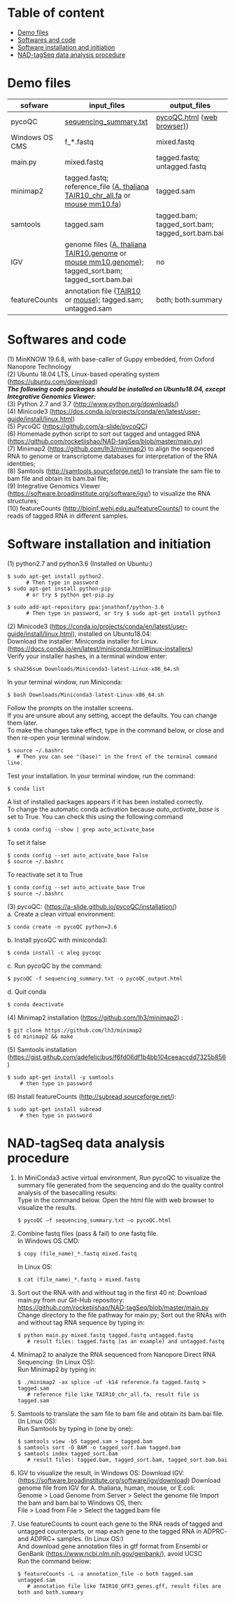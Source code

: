 # Table of content

- [Demo files](#demo-files)
- [Softwares and code](#softwares-and-code)
- [Software installation and initiation](#software-installation-and-initiation)
- [NAD-tagSeq data analysis procedure](#nad-tagseq-data-analysis-procedure)


# Demo files			
       
|sofware|input_files|output_files|
|---|---|---|
| pycoQC | [sequencing_summary.txt](https://github.com/rocketjishao/NAD-tagSeq/blob/master/Rapiflex-PC_20191225_182450_FAL15529_minion_sequencing_run_1_sequencing_summary.tar.xz) | [pycoQC.html](https://github.com/rocketjishao/NAD-tagSeq/blob/master/pycoQC.html) ([web browser)](https://rawcdn.githack.com/rocketjishao/NAD-tagSeq/37433efcfd6add36e27a77e0124571326b6ec05d/pycoQC.html)) |    
| Windows OS CMS | f_\*.fastq | mixed.fastq|  
| main.py | mixed.fastq | tagged.fastq; untagged.fastq |   
| minimap2 | tagged.fastq; reference_file [(A. thaliana TAIR10_chr_all.fa](https://www.arabidopsis.org/download_files/Genes/TAIR10_genome_release/TAIR10_chromosome_files/TAIR10_chr_all.fas) or [mouse mm10.fa](ftp://ftp.ensembl.org/pub/release-99/fasta/mus_musculus/dna_index/Mus_musculus.GRCm38.dna.toplevel.fa.gz))  | tagged.sam |   
| samtools | tagged.sam | tagged.bam; tagged_sort.bam; tagged_sort.bam.bai |   
| IGV | genome files ([A. thaliana TAIR10.genome]() or [mouse mm10.genome]()); tagged_sort.bam; tagged_sort.bam.bai | no |  
| featureCounts | annotation file ([TAIR10](https://www.arabidopsis.org/download_files/Genes/TAIR10_genome_release/TAIR10_gff3/TAIR10_GFF3_genes.gff) or [mouse](https://www.gencodegenes.org/mouse/)); tagged.sam; untagged.sam | both; both.summary |  


# Softwares and code
 (1) MinKNOW 19.6.8, with base-caller of Guppy embedded, from Oxford Nanopore Technology  
 (2) Ubuntu 18.04 LTS, Linux-based operating system (https://ubuntu.com/download)  
***The following code packages should be installed on Ubuntu18.04, except Integrative Genomics Viewer:***  
(3) Python 2.7 and 3.7 (http://www.python.org/downloads/)  
(4) Minicode3 (https://dos.conda.io/projects/conda/en/latest/user-guide/install/linux.html)             
(5) PycoQC (https://github.com/a-slide/pycoQC)  
(6) Homemade python script to sort out tagged and untagged RNA  (https://github.com/rocketjishao/NAD-tagSeq/blob/master/main.py)  
(7) Minimap2 (https://github.com/lh3/minimap2) to align the sequenced RNA to genome or transcriptome databases for interpretation of the RNA identities;  
(8) Samtools (http://samtools.sourceforge.net/) to translate the sam file to bam file and obtain its bam.bai file;  
(9) Integrative Genomics Viewer (https://software.broadinstitute.org/software/igv/) to visualize the RNA structures;  
(10) featureCounts (http://bioinf.wehi.edu.au/featureCounts/) to count the reads of tagged RNA in different samples.  

# Software installation and initiation
(1) python2.7 and python3.6 (Installed on Ubuntu:)
    
    $ sudo apt-get install python2.
          # Then type in password
    $ sudo apt-get install python-pip 
          # or try $ python get-pip.py

    $ sudo add-apt-repository ppa:jonathonf/python-3.6
          # Then type in password, or try $ sudo apt-get install python3

(2) Minicode3 (https://conda.io/projects/conda/en/latest/user-guide/install/linux.html), installed on Ubuntu18.04:  
    Download the installer: Miniconda installer for Linux.(https://docs.conda.io/en/latest/miniconda.html#linux-installers)  
    Verify your installer hashes, in a terminal window enter:  
        
    $ sha256sum Downloads/Miniconda3-latest-Linux-x86_64.sh
   In your terminal window, run Miniconda:  
        
    $ bash Downloads/Miniconda3-latest-Linux-x86_64.sh
   Follow the prompts on the installer screens.  
   If you are unsure about any setting, accept the defaults. You can change them later.  
   To make the changes take effect, type in the command below, or close and then re-open your terminal window. 
    
    $ source ~/.bashrc
       # Then you can see "(base)" in the front of the terminal command line. 
   Test your installation. In your terminal window, run the command:
   
    $ conda list
   A list of installed packages appears if it has been installed correctly.  
   To change the automatic conda activation because *auto_activate_base* is set to True. You can check this using the following command
             
    $ conda config --show | grep auto_activate_base
          
   To set it false

    $ conda config --set auto_activate_base False
    $ source ~/.bashrc
   To reactivate set it to True

    $ conda config --set auto_activate_base True
    $ source ~/.bashrc
      


(3) pycoQC: (https://a-slide.github.io/pycoQC/installation/)  
a. Create a clean virtual environment:  

    $ conda create -n pycoQC python=3.6

b. Install pycoQC with miniconda3:  

    $ conda install -c aleg pycoqc

c. Run pycoQC by the command:  

    $ pycoQC -f sequencing_summary.txt -o pycoQC_output.html
d. Quit conda 

    $ conda deactivate

(4) Minimap2 installation (https://github.com/lh3/minimap2) :    
    
    $ git clone https://github.com/lh3/minimap2
    $ cd minimap2 && make
    
(5) Samtools installation (https://gist.github.com/adefelicibus/f6fd06df1b4bb104ceeaccdd7325b856)
      
    $ sudo apt-get install -y samtools
        # then type in password
(6) Install featureCounts (http://subread.sourceforge.net/):  
    
    $ sudo apt-get install subread 
        # then type in password 

# NAD-tagSeq data analysis procedure

1. In MiniConda3 active virtual environment, 
   Run pycoQC to visualize the summary file generated from the sequencing and do the quality control analysis of the basecalling results:  
   Type in the command below. Open the html file with web browser to visualize the results.   
    
       $ pycoQC –f sequencing_summary.txt –o pycoQC.html

2. Combine fastq files (pass & fail) to one fastq file.  
    In Windows OS CMD:  
    
       $ copy (file_name)_*.fastq mixed.fastq
    In Linux OS: 
    
       $ cat (file_name)_*.fastq > mixed.fastq

3. Sort out the RNA with and without tag in the first 40 nt:
   Download main.py from our Git-Hub repository: https://github.com/rocketjishao/NAD-tagSeq/blob/master/main.py  
   Change directory to the file pathway for main.py; 
   Sort out the RNAs with and without tag RNA sequence by typing in:
        
       $ python main.py mixed.fastq tagged.fastq untagged.fastq
          # result files: tagged.fastq (as an example) and untagged.fastq
        
4. Minimap2 to analyze the RNA sequenced from Nanopore Direct RNA Sequencing: (In Linux OS):  
   Run Minimap2 by typing in:
        
       $ ./minimap2 -ax splice -uf -k14 reference.fa tagged.fastq > tagged.sam
          # reference file like TAIR10_chr_all.fa, result file is tagged.sam

5. Samtools to translate the sam file to bam file and obtain its bam.bai file. (In Linux OS):  
   Run Samtools by typing in (one by one):
    
       $ samtools view -bS tagged.sam > tagged.bam 
       $ samtools sort -O BAM -o tagged_sort.bam tagged.bam
       $ samtools index tagged_sort.bam
          # result files: tagged.bam, tagged_sort.bam, tagged_sort.bam.bai

6. IGV to visualize the result, in Windows OS:
    Download IGV: (https://software.broadinstitute.org/software/igv/download)
    Download genome file from IGV for A. thaliana, human, mouse, or E.coli:   
          Genome > Load Genome from Server > Select the genome file
    Import the bam and bam.bai to Windows OS, then:   
          File > Load from File > Select the tagged.bam file
  
7. Use featureCounts to count each gene to the RNA reads of tagged and untagged counterparts, or map each gene to the tagged RNA in ADPRC- and ADPRC+ samples. (In Linux OS:)  
   And download gene annotation files in gtf format from Ensembl or GenBank (https://www.ncbi.nlm.nih.gov/genbank/), avoid UCSC  
   Run the command below:  
        
       $ featureCounts -L -a annotation_file -o both tagged.sam untagged.sam
          # annotation file like TAIR10_GFF3_genes.gff, result files are both and both.summary
